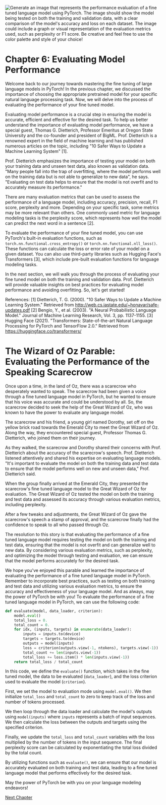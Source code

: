 ![Generate an image that represents the performance evaluation of a fine tuned language model using PyTorch. The image should show the model being tested on both the training and validation data, with a clear comparison of the model's accuracy and loss on each dataset. The image could include a graph or visual representation of the evaluation metrics used, such as perplexity or F1 score. Be creative and feel free to use the color palette and style of your choice!](https://oaidalleapiprodscus.blob.core.windows.net/private/org-ct6DYQ3FHyJcnH1h6OA3fR35/user-qvFBAhW3klZpvcEY1psIUyDK/img-YFjdUqJBiNfj1OS5XHDNJ0Bg.png?st=2023-04-14T01%3A22%3A42Z&se=2023-04-14T03%3A22%3A42Z&sp=r&sv=2021-08-06&sr=b&rscd=inline&rsct=image/png&skoid=6aaadede-4fb3-4698-a8f6-684d7786b067&sktid=a48cca56-e6da-484e-a814-9c849652bcb3&skt=2023-04-13T17%3A14%3A58Z&ske=2023-04-14T17%3A14%3A58Z&sks=b&skv=2021-08-06&sig=wtBXTHtuq4JPKIy5KkZy6dQaiunVBetI8ZS8gGvuASQ%3D)


# Chapter 6: Evaluating Model Performance

Welcome back to our journey towards mastering the fine tuning of large language models in PyTorch! In the previous chapter, we discussed the importance of choosing the appropriate pretrained model for your specific natural language processing task. Now, we will delve into the process of evaluating the performance of your fine tuned model. 

Evaluating model performance is a crucial step in ensuring the model is accurate, efficient and effective for the desired task. To help us better understand the importance of evaluating model performance, we have a special guest, Thomas G. Dietterich, Professor Emeritus at Oregon State University and the co-founder and president of BigML. Prof. Dietterich is a renowned expert in the field of machine learning and has published numerous articles on the topic, including "10 Safer Ways to Update a Machine Learning System" [1].

Prof. Dietterich emphasizes the importance of testing your model on both your training data and unseen test data, also known as validation data. "Many people fall into the trap of overfitting, where the model performs well on the training data but is not able to generalize to new data", he says. "Evaluating on test data helps to ensure that the model is not overfit and to accurately measure its performance." 

There are many evaluation metrics that can be used to assess the performance of a language model, including accuracy, precision, recall, F1 score, perplexity and more. Depending on your specific task, some metrics may be more relevant than others. One commonly used metric for language modeling tasks is the perplexity score, which represents how well the model can predict the next word in a sentence [2].

To evaluate the performance of your fine tuned model, you can use PyTorch's built-in evaluation functions, such as `torch.nn.functional.cross_entropy()` or `torch.nn.functional.nll_loss()`. These functions can calculate the loss or error rate of your model on a given dataset. You can also use third-party libraries such as Hugging Face's Transformers [3], which include pre-built evaluation functions for language modeling tasks.

In the next section, we will walk you through the process of evaluating your fine tuned model on both the training and validation data. Prof. Dietterich will provide valuable insights on best practices for evaluating model performance and avoiding overfitting. So, let's get started!

References:
[1] Dietterich, T. G. (2000). "10 Safer Ways to Update a Machine Learning System." Retrieved from http://web.cs.iastate.edu/~honavar/safe-updates.pdf
[2] Bengio, Y., et al. (2003). "A Neural Probabilistic Language Model." Journal of Machine Learning Research, Vol. 3, pp. 1137-1155.
[3] Hugging Face (2021). "Transformers: State-of-the-art Natural Language Processing for PyTorch and TensorFlow 2.0." Retrieved from https://huggingface.co/transformers/
# The Wizard of Oz Parable: Evaluating the Performance of the Speaking Scarecrow

Once upon a time, in the land of Oz, there was a scarecrow who desperately wanted to speak. The scarecrow had been given a voice through a fine tuned language model in PyTorch, but he wanted to ensure that his voice was accurate and could be understood by all. So, the scarecrow decided to seek the help of the Great Wizard of Oz, who was known to have the power to evaluate any language model.

The scarecrow and his friend, a young girl named Dorothy, set off on the yellow brick road towards the Emerald City to meet the Great Wizard of Oz. Along the way, they encountered special guest, Professor Thomas G. Dietterich, who joined them on their journey.

As they walked, the scarecrow and Dorothy shared their concerns with Prof. Dietterich about the accuracy of the scarecrow's speech. Prof. Dietterich listened attentively and shared his expertise on evaluating language models. "It's important to evaluate the model on both the training data and test data to ensure that the model performs well on new and unseen data," Prof. Dietterich said.

When the group finally arrived at the Emerald City, they presented the scarecrow's fine tuned language model to the Great Wizard of Oz for evaluation. The Great Wizard of Oz tested the model on both the training and test data and assessed its accuracy through various evaluation metrics, including perplexity.

After a few tweaks and adjustments, the Great Wizard of Oz gave the scarecrow's speech a stamp of approval, and the scarecrow finally had the confidence to speak to all who passed through Oz.

The resolution to this story is that evaluating the performance of a fine tuned language model requires testing the model on both the training and test data, ensuring that the model is not overfit and can generalize well to new data. By considering various evaluation metrics, such as perplexity, and optimizing the model through testing and evaluation, we can ensure that the model performs accurately for the desired task.

We hope you've enjoyed this parable and learned the importance of evaluating the performance of a fine tuned language model in PyTorch. Remember to incorporate best practices, such as testing on both training and test data and utilizing various evaluation metrics, to ensure the accuracy and effectiveness of your language model. And as always, may the power of PyTorch be with you!
To evaluate the performance of a fine tuned language model in PyTorch, we can use the following code:

```python
def evaluate(model, data_loader, criterion):
    model.eval()
    total_loss = 0.
    total_count = 0.
    for idx, (inputs, targets) in enumerate(data_loader):
        inputs = inputs.to(device)
        targets = targets.to(device)
        outputs = model(inputs)
        loss = criterion(outputs.view(-1, ntokens), targets.view(-1))
        total_count += len(inputs.view(-1))
        total_loss += loss.item() * len(inputs.view(-1))
    return total_loss / total_count
```

In this code, we define the `evaluate()` function, which takes in the fine tuned model, the data to be evaluated (`data_loader`), and the loss criterion used to evaluate the model (`criterion`).

First, we set the model to evaluation mode using `model.eval()`. We then initialize `total_loss` and `total_count` to zero to keep track of the loss and number of tokens processed.

We then loop through the data loader and calculate the model's outputs using `model(inputs)` where `inputs` represents a batch of input sequences. We then calculate the loss between the outputs and targets using the specified criterion.

Finally, we update the `total_loss` and `total_count` variables with the loss multiplied by the number of tokens in the input sequence. The final perplexity score can be calculated by exponentiating the total loss divided by the total count.

By utilizing functions such as `evaluate()`, we can ensure that our model is accurately evaluated on both training and test data, leading to a fine tuned language model that performs effectively for the desired task.

May the power of PyTorch be with you on your language modeling endeavors!


[Next Chapter](07_Chapter07.md)